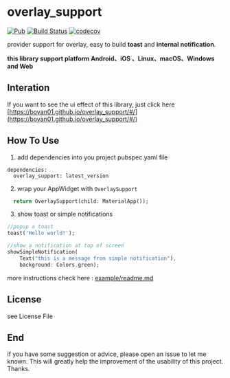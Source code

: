 # overlay_support 
[![Pub](https://img.shields.io/pub/v/overlay_support.svg)](https://pub.dartlang.org/packages/overlay_support)
[![Build Status](https://travis-ci.com/boyan01/overlay_support.svg?branch=master)](https://travis-ci.com/boyan01/overlay_support)
[![codecov](https://codecov.io/gh/boyan01/overlay_support/branch/master/graph/badge.svg)](https://codecov.io/gh/boyan01/overlay_support)

provider support for overlay, easy to build **toast** and **internal notification**.

**this library support platform Android、iOS 、Linux、macOS、Windows and Web**

## Interation

If you want to see the ui effect of this library, just click here [https://boyan01.github.io/overlay_support/#/](https://boyan01.github.io/overlay_support/#/)

## How To Use

1. add dependencies into you project pubspec.yaml file
```
dependencies:
  overlay_support: latest_version
```
2. wrap your AppWidget with `OverlaySupport`
```dart #build()
  return OverlaySupport(child: MaterialApp());
```

3. show toast or simple notifications

```dart
//popup a toast
toast('Hello world!');

//show a notification at top of screen
showSimpleNotification(
    Text("this is a message from simple notification"),
    background: Colors.green);
```

more instructions check here :  [example/readme.md](./example/)

## License 

see License File

## End

if you have some suggestion or advice, please open an issue to let me known. 
This will greatly help the improvement of the usability of this project.
Thanks.
